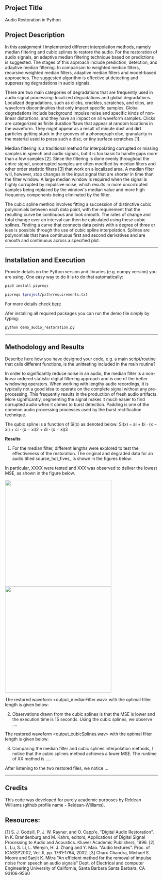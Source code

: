 ## Project Title
Audio Restoration in Python

## Project Description

In this assignment I implemented different interpolation methods, namely median filtering and cubic splines to restore the audio. For the restoration of audio signals, an adaptive median filtering technique based on predictions is suggested. The stages of this approach include prediction, detection, and adaptive median filtering. In comparison to weighted median filters, recursive weighted median filters, adaptive median filters and model-based approaches. The suggested algorithm is effective at detecting and suppressing degradations in audio signals.

There are two main categories of degradations that are frequently used in audio signal processing: localized degradations and global degradations. Localized degradations, such as clicks, crackles, scratches, and clips, are waveform discontinuities that only impact specific samples. Global degradations include background impulse noise and specific kinds of non-linear distortions, and they have an impact on all waveform samples. Clicks are categorized as finite duration flaws that appear at random locations in the waveform. They might appear as a result of minute dust and dirt particles getting stuck in the grooves of a phonograph disc, granularity in the material used to press such a disc, or tiny surface scratches [1].

Median filtering is a traditional method for interpolating corrupted or missing samples in speech and audio signals, but it is too basic to handle gaps more than a few samples [2]. Since the filtering is done evenly throughout the entire signal, uncorrupted samples are often modified by median filters and other order statistic filters [3] that work on a localized area. A median filter will, however, stop changes in the input signal that are shorter in time than the filter window. A large median window is required when the signal is highly corrupted by impulsive noise, which results in more uncorrupted samples being replaced by the window's median value and more high frequency components being eliminated by the filter.

The cubic spline method involves fitting a succession of distinctive cubic polynomials between each data point, with the requirement that the resulting curve be continuous and look smooth. The rates of change and total change over an interval can then be calculated using these cubic splines. Finding a curve that connects data points with a degree of three or less is possible through the use of cubic spline interpolation. Splines are polynomials that have continuous first and second derivatives and are smooth and continuous across a specified plot.

---

## Installation and Execution

Provide details on the Python version and libraries (e.g. numpy version) you are using. One easy way to do it is to do that automatically:
```sh                                 
pip3 install pipreqs

pipreqs $project/path/requirements.txt
```
For more details check [here](https://github.com/bndr/pipreqs)


Afer installing all required packages you can run the demo file simply by typing:
```sh
python demo_audio_restoration.py
```
---

## Methodology and Results
Describe here how you have designed your code, e.g. a main script/routine that calls different functions, is the unittesting included in the main routine? 

In order to significantly reduce noise in an audio, the median filter is a non-linear ordered statistic digital filtering approach and is one of the better windowing operators. When working with lengthy audio recordings, it is typically not a good idea to operate on the complete signal without any pre-processing. This frequently results in the production of fresh audio artifacts. More significantly, segmenting the signal makes it much easier to find corrupted audio when it comes to burst detection. Padding is one of the common audio processing processes used by the burst rectification technique.

The qubic spline is a function of Si(x) as denoted below:
Si(x) = ai + bi · (x − xi) + ci · (x − xi)2 + di · (x − xi)3


**Results**

1. For the median filter, different lengths were explored to test the effectiveness of the restoration. The original and degraded data for an audio titled source_hot_fives_ is shown in the figures below.

In particular, XXXX were tested and XXX was observed to deliver the lowest MSE, as shown in the figure below.

<img src="Original Audio.png" width="350">
<img src="Degraded Audio.png" width="350">


The restored waveform <output_medianFilter.wav> with the optimal filter length is given below:



2. Observations drawn from the cubic splines is that the MSE is lower and the execution time is 15 seconds.
Using the cubic splines, we observe ....

The restored waveform <output_cubicSplines.wav> with the optimal filter length is given below:


3. Comparing the median filter and cubic splines interpolation methods, I notice that the cubic splines method achieves a lower MSE. The runtime of XX method is .....

After listening to the two restored files, we notice ...


---
## Credits

This code was developed for purely academic purposes by Reldean Williams (github profile name - Reldean-Williams). 

## Resources:

[1] S. J. Godsill, P. J. W. Rayner, and O. Capp'e. "Digital Audio Restoration". In K. Brandenburg and M. Kahrs, editors, Applications of Digital Signal Processing to Audio and Acoustics. Kluwer Academic Publishers, 1996.
[2] L. Lu, S. Li, L. Wenyin, H. J. Zhang and Y. Mao. "Audio textures". Proc. of ICASSP2002, Vol. II, pp. 1761-1764, 2002.
[3] Charu Chandra, Michael S. Moore and Sanjit K. Mitra "An efficient method for the removal of impulse noise from speech an audio signals" Dept. of Electrical and computer Engineering University of California, Santa Barbara Santa Barbara, CA 93106-9560




